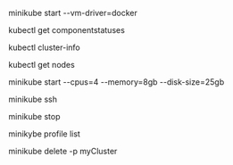 <!-- сартанути/створити кластер   -->
minikube start --vm-driver=docker  

<!-- информація про компоненти   -->
kubectl get componentstatuses  

<!-- информація про кластер -->
kubectl cluster-info  

<!-- про сервери (вузли/ноди)   -->
kubectl get nodes  

<!-- старт з параметрами -->
minikube start --cpus=4 --memory=8gb --disk-size=25gb

<!-- логін всередину контейнера -->
minikube ssh

<!-- зупинити кластер -->
minikube stop

<!-- подивитись існуючі профілі -->
minikybe profile list

<!-- вбити кластер профіля -->
minikube delete -p myCluster
